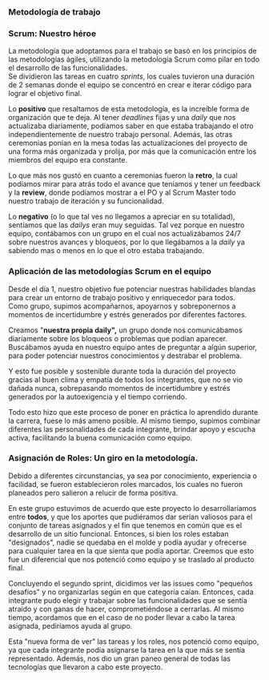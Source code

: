 ### Metodología de trabajo

### Scrum: Nuestro héroe

La metodología que adoptamos para el trabajo se basó en los principios de las metodologías ágiles, utilizando la metodología Scrum como pilar en todo el desarrollo de las funcionalidades.\
Se dividieron las tareas en cuatro _sprints_, los cuales tuvieron una duración de 2 semanas donde el equipo se concentró en crear e iterar código para lograr el objetivo final.

Lo **positivo** que resaltamos de esta metodología, es la increíble forma de organización que te deja. Al tener _deadlines_ fijas y una _daily_ que nos actualizaba diariamente, podíamos saber en que estaba trabajando el otro independientemente de nuestro trabajo personal.  Además, las otras ceremonias ponían en la mesa todas las actualizaciones del proyecto de una forma más organizada y prolija, por más que la comunicación entre los miembros del equipo era constante. 

Lo que más nos gustó en cuanto a ceremonias fueron la **retro**, la cual podíamos mirar para atrás todo el avance que teníamos y tener un feedback y la **review**, donde podíamos mostrar a el PO y al Scrum Master todo nuestro trabajo de iteración y su funcionalidad. 

Lo **negativo** (o lo que tal ves no llegamos a apreciar en su totalidad), sentíamos que las _dailys_ eran muy seguidas. Tal vez porque en nuestro equipo, contábamos con un grupo en el cual nos actualizábamos 24/7 sobre nuestros avances y bloqueos, por lo que llegábamos a la _daily_ ya sabiendo mas o menos en lo que el otro estaba trabajando.

### Aplicación de las metodologías Scrum en el equipo

Desde el día 1, nuestro objetivo fue potenciar nuestras habilidades blandas para crear un entorno de trabajo positivo y enriquecedor para todos.\
Como grupo, supimos acompañarnos, apoyarnos y sobreponernos a momentos de incertidumbre y estrés generados por diferentes factores. 

Creamos "**nuestra propia daily",** un grupo donde nos comunicábamos diariamente sobre los bloqueos o problemas que podían aparecer. Buscábamos ayuda en nuestro equipo antes de preguntar a algún superior, para poder potenciar nuestros conocimientos y destrabar el problema.

Y esto fue posible y sostenible durante toda la duración del proyecto gracias al buen clima y empatía de todos los integrantes, que no se vio dañada nunca, sobrepasando momentos de incertidumbre y estrés generados por la autoexigencia y el tiempo corriendo. 

Todo esto hizo que este proceso de poner en práctica lo aprendido durante la carrera, fuese lo más ameno posible. Al mismo tiempo, supimos combinar diferentes las personalidades de cada integrante, brindar apoyo y escucha activa, facilitando la buena comunicación como equipo.

### Asignación de Roles: Un giro en la metodología.

Debido a diferentes circunstancias, ya sea por conocimiento, experiencia o facilidad, se fueron establecieron roles marcados, los cuales no fueron planeados pero salieron a relucir de forma positiva.

En este grupo estuvimos de acuerdo que este proyecto lo desarrollaríamos entre **todos**, y que los aportes que pudiéramos dar serían valiosos para el conjunto de tareas asignados y el fin que tenemos en común que es el desarrollo de un sitio funcional. Entonces, si bien los roles estaban "designados", nadie se quedaba en el molde y podía ayudar y ofrecerse para cualquier tarea en la que sienta que podía aportar. Creemos que esto fue un diferencial que nos potenció como equipo y se traslado al producto final. 

Concluyendo el segundo sprint, dicidimos ver las issues como "pequeños desafíos" y no organizarlas según en que categoría caían. Entonces, cada integrante pudo elegir y trabajar sobre las funcionalidades que se sentía atraído y con ganas de hacer, comprometiéndose a cerrarlas. Al mismo tiempo, acordamos que en el caso de no poder llevar a cabo la tarea asignada, pediríamos ayuda al grupo. 

Esta "nueva forma de ver" las tareas y los roles, nos potenció como equipo, ya que cada integrante podía asignarse la tarea en la que más se sentía representado. Además, nos dio un gran paneo general de todas las tecnologías que llevaron a cabo este proyecto.